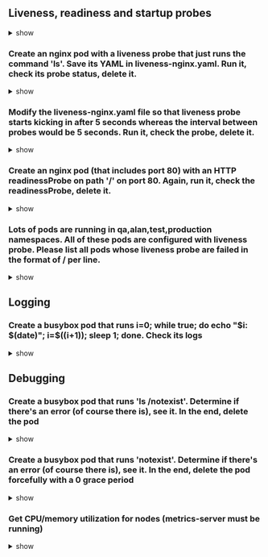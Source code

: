 ## Liveness, readiness and startup probes

<details> <summary> show </summary>

1. command exec
```bash
exec:
    command:
    - cat
    - /tmp/healthy
```

2. http get
```bash
httpGet:
    path: /healthz
    port: 8080
    httpHeaders:
    - name: Custom-Header
        value: Awesome
```

3. tcp port alive check
```bash
tcpSocket:
    port: 8080
```

4. gRPC port alive check
```bash
grpc:
    port: 2379
```


Probes configurations
- initialDelaySeconds: Number of seconds after the container has started before startup, liveness or readiness probes are initiated. Defaults to 0 seconds. Minimum value is 0.
- periodSeconds: How often (in seconds) to perform the probe. Default to 10 seconds. Minimum value is 1.
- timeoutSeconds: Number of seconds after which the probe times out. Defaults to 1 second. Minimum value is 1.
- successThreshold: Minimum consecutive successes for the probe to be considered successful after having failed. Defaults to 1. Must be 1 for liveness and startup Probes. Minimum value is 1.
- failureThreshold: After a probe fails failureThreshold times in a row, Kubernetes considers that the overall check has failed.
- terminationGracePeriodSeconds: configure a grace period for the kubelet to wait between triggering a shut down of the failed container, and then forcing the container runtime to stop that container.

</details>

### Create an nginx pod with a liveness probe that just runs the command 'ls'. Save its YAML in liveness-nginx.yaml. Run it, check its probe status, delete it.

<details> <summary> show </summary>

```bash
kubectl run liveness-nginx --image=nginx --dry-run=client -o yaml > liveness-nginx.yaml

nano liveness-nginx.yaml

## update pod manifest to below
apiVersion: v1
kind: Pod
metadata:
  creationTimestamp: null
  labels:
    run: liveness-nginx
  name: liveness-nginx
spec:
  containers:
  - image: nginx
    name: liveness-nginx
    resources: {}
    livenessProbe:
      exec:
       command:
       - ls
  dnsPolicy: ClusterFirst
  restartPolicy: Always
status: {}

kubectl create -f liveness-nginx.yaml

kubectl describe po liveness-nginx

kubectl delete po liveness-nginx
```

</details>

### Modify the liveness-nginx.yaml file so that liveness probe starts kicking in after 5 seconds whereas the interval between probes would be 5 seconds. Run it, check the probe, delete it.

<details> <summary> show </summary>

```bash
nano liveness-nginx.yaml

## update pod manifest to below
apiVersion: v1
kind: Pod
metadata:
  creationTimestamp: null
  labels:
    run: liveness-nginx
  name: liveness-nginx
spec:
  containers:
  - image: nginx
    name: liveness-nginx
    resources: {}
    livenessProbe:
      exec:
       command:
       - ls
      initialDelaySeconds: 5
      periodSeconds: 5
  dnsPolicy: ClusterFirst
  restartPolicy: Always
status: {}

kubectl create -f liveness-nginx.yaml

kubectl describe po liveness-nginx

kubectl delete po liveness-nginx
```

</details>

### Create an nginx pod (that includes port 80) with an HTTP readinessProbe on path '/' on port 80. Again, run it, check the readinessProbe, delete it.

<details> <summary> show </summary>

kubectl run readiness-nginx --image=nginx --dry-run=client -o yaml > readiness-nginx.yaml

nano readiness-nginx.yaml

## update pod manifest to below
apiVersion: v1
kind: Pod
metadata:
  creationTimestamp: null
  labels:
    run: readiness-nginx
  name: readiness-nginx
spec:
  containers:
  - image: nginx
    name: readiness-nginx
    resources: {}
    readinessProbe:
      httpGet:
       path: /
       port: 80
  dnsPolicy: ClusterFirst
  restartPolicy: Always
status: {}

kubectl create -f readiness-nginx.yaml

kubectl describe po readiness-nginx

kubectl delete po readiness-nginx
</details>

### Lots of pods are running in qa,alan,test,production namespaces. All of these pods are configured with liveness probe. Please list all pods whose liveness probe are failed in the format of <namespace>/<pod name> per line.

<details> <summary> show </summary>

```bash
kubectl get events -o json | jq -r '.items[] | select(.message | contains("failed liveness probe")).involvedObject | .namespace + "/" + .name'
```

</details>

## Logging

### Create a busybox pod that runs i=0; while true; do echo "$i: $(date)"; i=$((i+1)); sleep 1; done. Check its logs

<details> <summary> show </summary>

```bash
kubectl run busybox --image=busybox --restart=Never --dry-run=client -o yaml -- /bin/sh -c 'i=0; while true; do echo "$i: $(date)"; i=$((i+1)); sleep 1; done' > logging-busy-box.yaml

cat logging-busy-box.yaml
apiVersion: v1
kind: Pod
metadata:
  creationTimestamp: null
  labels:
    run: busybox
  name: busybox
spec:
  containers:
  - args:
    - /bin/sh
    - -c
    - 'i=0; while true; do echo "$i: $(date)"; i=$((i+1)); sleep 1; done'
    image: busybox
    name: busybox
    resources: {}
  dnsPolicy: ClusterFirst
  restartPolicy: Never
status: {}

kubectl create -f logging-busy-box.yaml

kubectl logs -f busybox 
0: Wed Apr 19 14:16:37 UTC 2023
1: Wed Apr 19 14:16:38 UTC 2023
2: Wed Apr 19 14:16:39 UTC 2023
3: Wed Apr 19 14:16:40 UTC 2023
4: Wed Apr 19 14:16:41 UTC 2023
...
```

</details>

## Debugging

### Create a busybox pod that runs 'ls /notexist'. Determine if there's an error (of course there is), see it. In the end, delete the pod

<details> <summary> show </summary>

```bash
kubectl run debug-busybox --image=busybox --restart=Never --dry-run=client -o yaml -- /bin/sh -c 'ls /notexist' > debug-busy-box.yaml

kubectl create -f debug-busy-box.yaml

kubectl get po debug-busybox -o jsonpath='{.status.phase}{"\n"}' #Failed

kubectl describe po debug-busybox

kubectl delete po debug-busybox
```

</details>

### Create a busybox pod that runs 'notexist'. Determine if there's an error (of course there is), see it. In the end, delete the pod forcefully with a 0 grace period

<details> <summary> show </summary>

kubectl run busybox --restart=Never --image=busybox --dry-run=client -o yaml -- notexist > debug-busy-box-2.yaml 

kubectl apply -f debug-busy-box-2.yaml

kubectl get po busybox -o jsonpath='{.status.phase}{"\n"}' #Failed
kubectl describe po busybox
kubectl get events | grep Error:

76s         Warning   Failed             pod/busybox                      Error: failed to start container "busybox": Error response from daemon: failed to create shim task: OCI runtime create failed: runc create failed: unable to start container process: exec: "notexist": executable file not found in $PATH: unknown

kubectl delete po busybox --force --grace-period=0
Warning: Immediate deletion does not wait for confirmation that the running resource has been terminated. The resource may continue to run on the cluster indefinitely.
pod "busybox" force deleted
</details>

### Get CPU/memory utilization for nodes (metrics-server must be running)

<details> <summary> show </summary>

```bash
kubectl top nodes
```

</details>